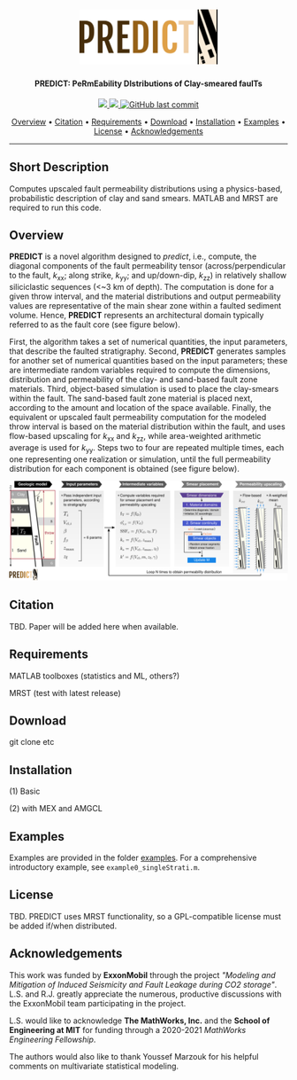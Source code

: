 <h1 align="center">
  <a href="https://github.mit.edu/lsalo/predict"><img src="readme_docs/predict_headerLogo.png" alt="PREDICT" width="250"></a>
</h1>

<h4 align="center">
    PREDICT: PeRmEability DIstributions of Clay-smeared faulTs
</h4>

<p align="center">
    <a href="https://www.mathworks.com/products.html">
        <img src="https://img.shields.io/badge/MATLAB%C2%AE-r2020b-orange">
    </a>
    <a href="https://www.gnu.org/licenses/gpl-3.0">
        <img src="https://img.shields.io/badge/License-GPLv3-blue.svg">
    </a>
    <a href="https://github.com/lsalo/predict/commits/master">
    <img src="https://img.shields.io/github/last-commit/lsalo/predict?color=blue"
         alt="GitHub last commit">
</p>

<p align="center">
  <a href="#overview">Overview</a> •
  <a href="#citation">Citation</a> •
  <a href="#requirements">Requirements</a> •
  <a href="#download">Download</a> •
  <a href="#installation">Installation</a> •
  <a href="#examples">Examples</a> •
  <a href="#license">License</a> •
  <a href="#acknowledgements">Acknowledgements</a>
</p>

---

## Short Description
Computes upscaled fault permeability distributions using a physics-based, probabilistic description of clay and sand smears. MATLAB and MRST are required to run this code.

## Overview
**PREDICT** is a novel algorithm designed to *predict*, i.e., compute, the diagonal components of the fault permeability tensor (across/perpendicular to the fault, *k*<sub>xx</sub>; along strike, *k*<sub>yy</sub>; and up/down-dip, *k*<sub>zz</sub>) in relatively shallow siliciclastic sequences (<~3 km of depth). The computation is done for a given throw interval, and the material distributions and output permeability values are representative of the main shear zone within a faulted sediment volume. Hence, **PREDICT** represents an architectural domain typically referred to as the fault core (see figure below).
     
First, the algorithm takes a set of numerical quantities, the input parameters, that describe the faulted stratigraphy. Second, **PREDICT** generates samples for another set of numerical quantities based on the input parameters; these are intermediate random variables required to compute the dimensions, distribution and permeability of the clay- and sand-based fault zone materials. Third, object-based simulation is used to place the clay-smears within the fault. The sand-based fault zone material is placed next, according to the amount and location of the space available. Finally, the equivalent or upscaled fault permeability computation for the modeled throw interval is based on the material distribution within the fault, and uses flow-based upscaling for *k*<sub>xx</sub> and *k*<sub>zz</sub>, while area-weighted arithmetic average is used for *k*<sub>yy</sub>. Steps two to four are repeated multiple times, each one representing one realization or simulation, until the full permeability distribution for each component is obtained (see figure below).

![predict_workflow](readme_docs/predict_workflow.png)

## Citation
TBD. Paper will be added here when available.

## Requirements
MATLAB
toolboxes (statistics and ML, others?)

MRST (test with latest release)

## Download
git clone etc

## Installation

(1) Basic

(2) with MEX and AMGCL

## Examples
Examples are provided in the folder <a href="https://github.mit.edu/lsalo/predict/tree/master/examples">examples</a>. For a comprehensive introductory example, see `example0_singleStrati.m`.

## License
TBD. PREDICT uses MRST functionality, so a GPL-compatible license must be added if/when distributed. 

## Acknowledgements
This work was funded by **ExxonMobil** through the project *"Modeling and Mitigation of Induced Seismicity and Fault Leakage during CO2 storage"*. L.S. and R.J. greatly appreciate the numerous, productive discussions with the ExxonMobil team participating in the project. 
    
L.S. would like to acknowledge **The MathWorks, Inc.** and the **School of Engineering at MIT** for funding through a 2020-2021 *MathWorks Engineering Fellowship*.
    
The authors would also like to thank Youssef Marzouk for his helpful comments on multivariate statistical modeling.
